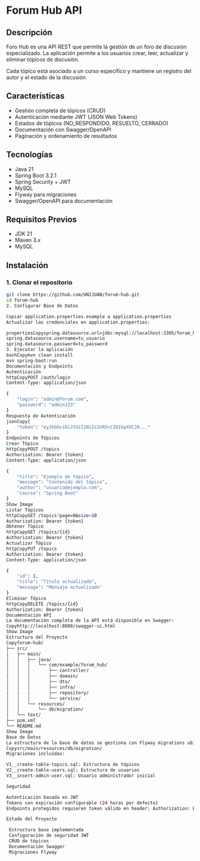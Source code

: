 # Forum Hub API

## Descripción
Foro Hub es una API REST que permite la gestión de un foro de discusión especializado. La aplicación permite a los usuarios crear, leer, actualizar y eliminar tópicos de discusión. 

Cada tópico está asociado a un curso específico y mantiene un registro del autor y el estado de la discusión.

## Características
- Gestión completa de tópicos (CRUD)
- Autenticación mediante JWT (JSON Web Tokens)
- Estados de tópicos (NO_RESPONDIDO, RESUELTO, CERRADO)
- Documentación con Swagger/OpenAPI
- Paginación y ordenamiento de resultados

## Tecnologías
- Java 21
- Spring Boot 3.2.1
- Spring Security + JWT
- MySQL
- Flyway para migraciones
- Swagger/OpenAPI para documentación

## Requisitos Previos
- JDK 21
- Maven 3.x
- MySQL
 
## Instalación 

### 1. Clonar el repositorio
```bash
git clone https://github.com/UNIJUAN/forum-hub.git
cd forum-hub
2. Configurar Base de Datos

Copiar application.properties.example a application.properties
Actualizar las credenciales en application.properties:

propertiesCopyspring.datasource.url=jdbc:mysql://localhost:3305/forum_hub?createDatabaseIfNotExist=true
spring.datasource.username=tu_usuario
spring.datasource.password=tu_password
3. Ejecutar la aplicación
bashCopymvn clean install
mvn spring-boot:run
Documentación y Endpoints
Autenticación
httpCopyPOST /auth/login
Content-Type: application/json

{
    "login": "admin@forum.com",
    "password": "admin123"
}
Respuesta de Autenticación
jsonCopy{
    "token": "eyJhbGciOiJIUzI1NiIsInR5cCI6IkpXVCJ9..."
}
Endpoints de Tópicos
Crear Tópico
httpCopyPOST /topics
Authorization: Bearer {token}
Content-Type: application/json

{
    "title": "Ejemplo de tópico",
    "message": "Contenido del tópico",
    "author": "usuario@ejemplo.com",
    "course": "Spring Boot"
}
Show Image
Listar Tópicos
httpCopyGET /topics?page=0&size=10
Authorization: Bearer {token}
Obtener Tópico
httpCopyGET /topics/{id}
Authorization: Bearer {token}
Actualizar Tópico
httpCopyPUT /topics
Authorization: Bearer {token}
Content-Type: application/json

{
    "id": 1,
    "title": "Título actualizado",
    "message": "Mensaje actualizado"
}
Eliminar Tópico
httpCopyDELETE /topics/{id}
Authorization: Bearer {token}
Documentación API
La documentación completa de la API está disponible en Swagger:
Copyhttp://localhost:8080/swagger-ui.html
Show Image
Estructura del Proyecto
Copyforum-hub/
├── src/
│   ├── main/
│   │   ├── java/
│   │   │   └── com/example/forum_hub/
│   │   │       ├── controller/
│   │   │       ├── domain/
│   │   │       ├── dto/
│   │   │       ├── infra/
│   │   │       ├── repository/
│   │   │       └── service/
│   │   └── resources/
│   │       └── db/migration/
│   └── test/
├── pom.xml
└── README.md
Show Image
Base de Datos
La estructura de la base de datos se gestiona con Flyway migrations ubicadas en:
Copysrc/main/resources/db/migration/
Migraciones incluidas:

V1__create-table-topics.sql: Estructura de tópicos
V2__create-table-users.sql: Estructura de usuarios
V3__insert-admin-user.sql: Usuario administrador inicial

Seguridad

Autenticación basada en JWT
Tokens con expiración configurable (24 horas por defecto)
Endpoints protegidos requieren token válido en header: Authorization: Bearer {token}

Estado del Proyecto

 Estructura base implementada
 Configuración de seguridad JWT
 CRUD de tópicos
 Documentación Swagger
 Migraciones Flyway
